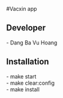 #Vacxin app

<h2>Developer</h2>
- Dang Ba Vu Hoang
<h2>Installation</h2>
- make start<br>
- make clear:config<br>
- make install
